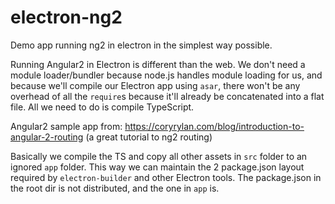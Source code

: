 # electron-ng2
Demo app running ng2 in electron in the simplest way possible.

Running Angular2 in Electron is different than the web. We don't need a module loader/bundler because node.js handles module loading for us, and because we'll compile our Electron app using `asar`, there won't be any overhead of all the `require`s because it'll already be concatenated into a flat file. All we need to do is compile TypeScript. 

Angular2 sample app from: https://coryrylan.com/blog/introduction-to-angular-2-routing (a great tutorial to ng2 routing)

Basically we compile the TS and copy all other assets in `src` folder to an ignored `app` folder. This way we can maintain the 2 package.json layout required by `electron-builder` and other Electron tools. The package.json in the root dir is not distributed, and the one in `app` is.
